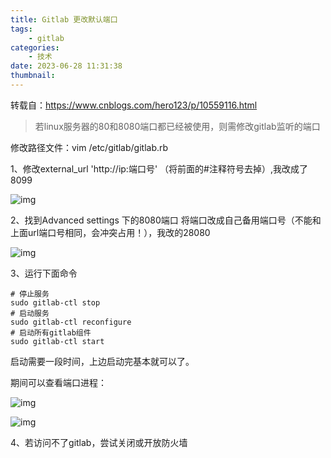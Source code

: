 ```yaml
---
title: Gitlab 更改默认端口
tags:
    - gitlab
categories:
    - 技术
date: 2023-06-28 11:31:38
thumbnail:
---
```


转载自：https://www.cnblogs.com/hero123/p/10559116.html



> 若linux服务器的80和8080端口都已经被使用，则需修改gitlab监听的端口

修改路径文件：vim /etc/gitlab/gitlab.rb 

1、修改external_url 'http://ip:端口号'  （将前面的#注释符号去掉）,我改成了8099

 ![img](https://file.pandacode.cn/blog/202205141806420.png)

 

2、找到Advanced settings 下的8080端口 将端口改成自己备用端口号（不能和上面url端口号相同，会冲突占用！），我改的28080

![img](https://file.pandacode.cn/blog/202205141806463.png)

 

3、运行下面命令

```shell
# 停止服务
sudo gitlab-ctl stop
# 启动服务
sudo gitlab-ctl reconfigure
# 启动所有gitlab组件
sudo gitlab-ctl start
```

启动需要一段时间，上边启动完基本就可以了。

期间可以查看端口进程：

![img](https://file.pandacode.cn/blog/202205141806058.png)

![img](https://file.pandacode.cn/blog/202205141806026.png)

4、若访问不了gitlab，尝试关闭或开放防火墙
